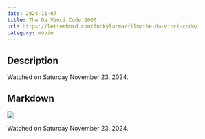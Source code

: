 ```yaml
---
date: 2024-11-07
title: The Da Vinci Code 2006
url: https://letterboxd.com/funkylarma/film/the-da-vinci-code/
category: movie
---
```

## Description
 Watched on Saturday November 23, 2024.

## Markdown
![](https://a.ltrbxd.com/resized/sm/upload/z4/t4/e8/sa/3hM1jR5zoee8h9sV5IxmcFt0gbZ-0-600-0-900-crop.jpg?v=fbb523bbbd)

Watched on Saturday November 23, 2024.
